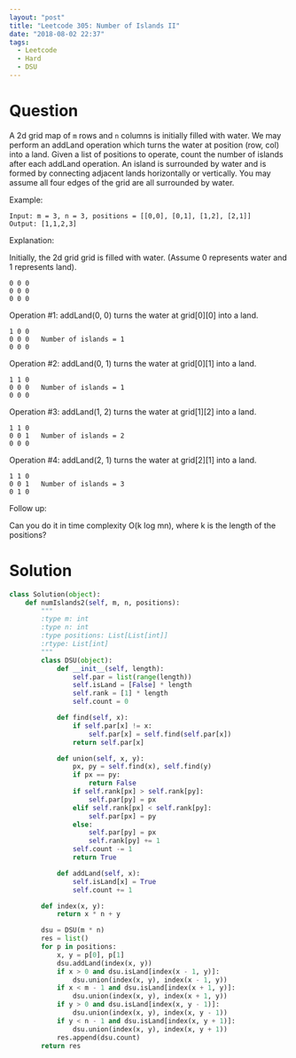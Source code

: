 ```yaml
---
layout: "post"
title: "Leetcode 305: Number of Islands II"
date: "2018-08-02 22:37"
tags:
  - Leetcode
  - Hard
  - DSU
---
```


# Question
A 2d grid map of `m` rows and `n` columns is initially filled with water. We may perform an addLand operation which turns the water at position (row, col) into a land. Given a list of positions to operate, count the number of islands after each addLand operation. An island is surrounded by water and is formed by connecting adjacent lands horizontally or vertically. You may assume all four edges of the grid are all surrounded by water.

Example:

```
Input: m = 3, n = 3, positions = [[0,0], [0,1], [1,2], [2,1]]
Output: [1,1,2,3]
```

Explanation:

Initially, the 2d grid grid is filled with water. (Assume 0 represents water and 1 represents land).
```
0 0 0
0 0 0
0 0 0
```

Operation #1: addLand(0, 0) turns the water at grid[0][0] into a land.
```
1 0 0
0 0 0   Number of islands = 1
0 0 0
```

Operation #2: addLand(0, 1) turns the water at grid[0][1] into a land.
```
1 1 0
0 0 0   Number of islands = 1
0 0 0
```

Operation #3: addLand(1, 2) turns the water at grid[1][2] into a land.
```
1 1 0
0 0 1   Number of islands = 2
0 0 0
```

Operation #4: addLand(2, 1) turns the water at grid[2][1] into a land.
```
1 1 0
0 0 1   Number of islands = 3
0 1 0
```

Follow up:

Can you do it in time complexity O(k log mn), where k is the length of the positions?

# Solution
```python
class Solution(object):
    def numIslands2(self, m, n, positions):
        """
        :type m: int
        :type n: int
        :type positions: List[List[int]]
        :rtype: List[int]
        """
        class DSU(object):
            def __init__(self, length):
                self.par = list(range(length))
                self.isLand = [False] * length
                self.rank = [1] * length
                self.count = 0

            def find(self, x):
                if self.par[x] != x:
                    self.par[x] = self.find(self.par[x])
                return self.par[x]

            def union(self, x, y):
                px, py = self.find(x), self.find(y)
                if px == py:
                    return False
                if self.rank[px] > self.rank[py]:
                    self.par[py] = px
                elif self.rank[px] < self.rank[py]:
                    self.par[px] = py
                else:
                    self.par[py] = px
                    self.rank[py] += 1
                self.count -= 1
                return True

            def addLand(self, x):
                self.isLand[x] = True
                self.count += 1

        def index(x, y):
            return x * n + y

        dsu = DSU(m * n)
        res = list()
        for p in positions:
            x, y = p[0], p[1]
            dsu.addLand(index(x, y))
            if x > 0 and dsu.isLand[index(x - 1, y)]:
                dsu.union(index(x, y), index(x - 1, y))
            if x < m - 1 and dsu.isLand[index(x + 1, y)]:
                dsu.union(index(x, y), index(x + 1, y))
            if y > 0 and dsu.isLand[index(x, y - 1)]:
                dsu.union(index(x, y), index(x, y - 1))
            if y < n - 1 and dsu.isLand[index(x, y + 1)]:
                dsu.union(index(x, y), index(x, y + 1))
            res.append(dsu.count)
        return res
```
